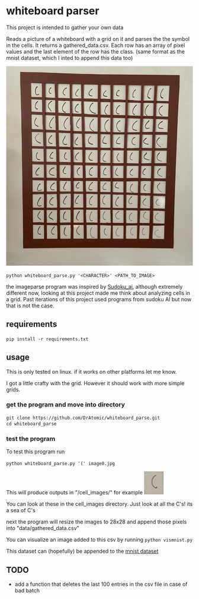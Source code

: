 # whiteboard parser
This project is intended to gather your own data

Reads a picture of a whiteboard with a grid on it and parses the the symbol in the cells. It returns a gathered_data.csv. Each row has an array of pixel values and the last element of the row has the class. (same format as the mnist dataset, which I inted to append this data too)

![grid example](image0.jpg)

`python whiteboard_parse.py '<CHARACTER>' <PATH_TO_IMAGE>`

the imageparse program was inspired by [Sudoku_ai](https://github.com/Joy2469/Sudoku_AI.git), although extremely different now, looking at this project made me think about analyzing cells in a grid. Past iterations of this project used programs from sudoku AI but now that is not the case. 


## requirements
`pip install -r requirements.txt`

## usage
This is only tested on linux. if it works on other platforms let me know.

I got a little crafty with the grid. However it should work with more simple grids.

### get the program and move into directory

```
git clone https://github.com/DrAtomic/whiteboard_parse.git
cd whiteboard_parse
```
### test the program

To test this program run

`python whiteboard_parse.py '(' image0.jpg`

This will produce outputs in "/cell_images/"
for example 
![cell](cell_images/cell3.jpg)

You can look at these in the cell_images directory. Just look at all the C's! its a sea of C's

next the program will resize the images to  28x28 and append those pixels into "data/gathered_data.csv"

You can visualize an image added to this csv by running `python vismnist.py`

This dataset can (hopefully) be appended to the [mnist dataset](http://yann.lecun.com/exdb/mnist/) 


## TODO
* add a function that deletes the last 100 entries in the csv file in case of bad batch
